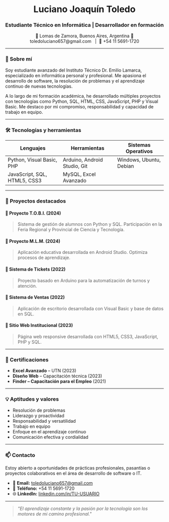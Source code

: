 <h1 align="center">Luciano Joaquín Toledo</h1>
<h3 align="center">Estudiante Técnico en Informática | Desarrollador en formación</h3>

<p align="center">
📍 Lomas de Zamora, Buenos Aires, Argentina  
📧 toledoluciano657@gmail.com &nbsp;&nbsp;|&nbsp;&nbsp;📱 +54 11 5691-1720  
</p>

---

### 💼 Sobre mí

Soy estudiante avanzado del Instituto Técnico Dr. Emilio Lamarca, especializado en informática personal y profesional. Me apasiona el desarrollo de software, la resolución de problemas y el aprendizaje continuo de nuevas tecnologías. 

A lo largo de mi formación académica, he desarrollado múltiples proyectos con tecnologías como Python, SQL, HTML, CSS, JavaScript, PHP y Visual Basic. Me destaco por mi compromiso, responsabilidad y capacidad de trabajo en equipo.

---

### 🛠️ Tecnologías y herramientas

| Lenguajes                          | Herramientas                           | Sistemas Operativos     |
|-----------------------------------|----------------------------------------|--------------------------|
| Python, Visual Basic, PHP         | Arduino, Android Studio, Git           | Windows, Ubuntu, Debian |
| JavaScript, SQL, HTML5, CSS3      | MySQL, Excel Avanzado                  |                          |

---

### 🧪 Proyectos destacados

#### 🔹 **Proyecto T.O.B.I. (2024)**
> Sistema de gestión de alumnos con Python y SQL. Participación en la Feria Regional y Provincial de Ciencia y Tecnología.

#### 🔹 **Proyecto M.L.M. (2024)**
> Aplicación educativa desarrollada en Android Studio. Optimiza procesos de aprendizaje.

#### 🔹 **Sistema de Tickets (2022)**
> Proyecto basado en Arduino para la automatización de turnos y atención.

#### 🔹 **Sistema de Ventas (2022)**
> Aplicación de escritorio desarrollada con Visual Basic y base de datos en SQL.

#### 🔹 **Sitio Web Institucional (2023)**
> Página web responsive desarrollada con HTML5, CSS3, JavaScript, PHP y SQL.

---

### 📄 Certificaciones

- **Excel Avanzado** – UTN (2023)  
- **Diseño Web** – Capacitación técnica (2023)  
- **Finder – Capacitación para el Empleo** (2021)

---

### 💡 Aptitudes y valores

- Resolución de problemas  
- Liderazgo y proactividad  
- Responsabilidad y versatilidad  
- Trabajo en equipo  
- Enfoque en el aprendizaje continuo  
- Comunicación efectiva y cordialidad  

---

### 📫 Contacto

Estoy abierto a oportunidades de prácticas profesionales, pasantías o proyectos colaborativos en el área de desarrollo de software o IT.

- 📧 **Email:** toledoluciano657@gmail.com  
- 📱 **Teléfono:** +54 11 5691-1720  
- 🌐 **LinkedIn:** [linkedin.com/in/TU-USUARIO](https://www.linkedin.com) <!-- Cambiá TU-USUARIO por tu nombre de usuario real cuando tengas LinkedIn -->

---

> _"El aprendizaje constante y la pasión por la tecnología son los motores de mi camino profesional."_

